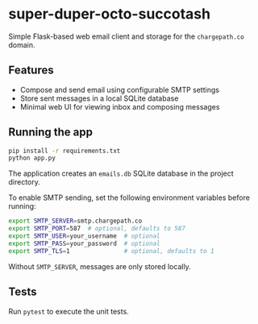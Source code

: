 # super-duper-octo-succotash

Simple Flask-based web email client and storage for the `chargepath.co` domain.

## Features
- Compose and send email using configurable SMTP settings
- Store sent messages in a local SQLite database
- Minimal web UI for viewing inbox and composing messages

## Running the app
```bash
pip install -r requirements.txt
python app.py
```
The application creates an `emails.db` SQLite database in the project directory.

To enable SMTP sending, set the following environment variables before running:
```bash
export SMTP_SERVER=smtp.chargepath.co
export SMTP_PORT=587  # optional, defaults to 587
export SMTP_USER=your_username  # optional
export SMTP_PASS=your_password  # optional
export SMTP_TLS=1               # optional, defaults to 1
```
Without `SMTP_SERVER`, messages are only stored locally.

## Tests
Run `pytest` to execute the unit tests.
